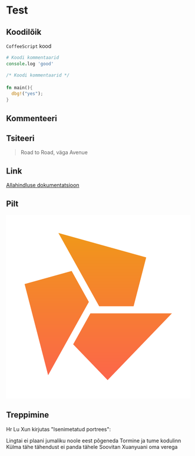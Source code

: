 [Markdown globaalsed kommentaarid]:#

# Test

## Koodilõik

`CoffeeScript` kood

```coffee
# Koodi kommentaarid
console.log 'good'


```

```rust
/* Koodi kommentaarid */

fn main(){
  dbg!("yes");
}
```

## Kommenteeri

<!-- HTML 注释 --> 

<!-- 多行注释 --> 

## Tsiteeri

> Road to Road, väga Avenue

## Link

[Allahindluse dokumentatsioon](https://github.com/xxai-art/xxai-art-md)

## Pilt

![xxAI.Art kaubamärgi identiteet](https://raw.githubusercontent.com/xxai-art/web/main/file/svg/logo.svg)

## Treppimine

Hr Lu Xun kirjutas "Isenimetatud portrees":

  Lingtai ei plaani jumaliku noole eest põgeneda
  Tormine ja tume kodulinn
  Külma tähe tähendust ei panda tähele
  Soovitan Xuanyuani oma verega


